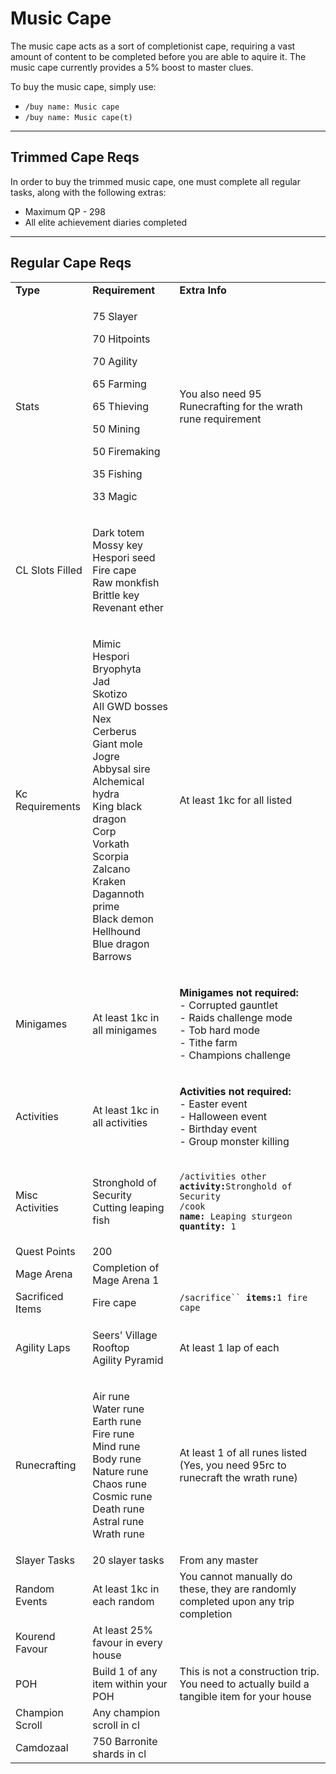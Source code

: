 # Music Cape

The music cape acts as a sort of completionist cape, requiring a vast amount of content to be completed before you are able to aquire it. The music cape currently provides a 5% boost to master clues.

To buy the music cape, simply use:

* `/buy name: Music cape`
* `/buy name: Music cape(t)`

***

## Trimmed Cape Reqs

In order to buy the trimmed music cape, one must complete all regular tasks, along with the following extras:

* Maximum QP - 298
* All elite achievement diaries completed

***

## Regular Cape Reqs

|                  |                                                                                                                                                                                                                                                                                                         |                                                                                                                                                                                                                                                                 |
| ---------------- | ------------------------------------------------------------------------------------------------------------------------------------------------------------------------------------------------------------------------------------------------------------------------------------------------------- | --------------------------------------------------------------------------------------------------------------------------------------------------------------------------------------------------------------------------------------------------------------- |
| **Type**         | **Requirement**                                                                                                                                                                                                                                                                                         | **Extra Info**                                                                                                                                                                                                                                                  |
| Stats            | <p>75 Slayer</p><p>70 Hitpoints</p><p>70 Agility</p><p>65 Farming</p><p>65 Thieving</p><p>50 Mining</p><p>50 Firemaking</p><p>35 Fishing</p><p>33 Magic</p>                                                                                                                                             | You also need 95 Runecrafting for the wrath rune requirement                                                                                                                                                                                                    |
| CL Slots Filled  | <p>Dark totem<br>Mossy key<br>Hespori seed<br>Fire cape<br>Raw monkfish<br>Brittle key<br>Revenant ether</p>                                                                                                                                                                                            |                                                                                                                                                                                                                                                                 |
| Kc Requirements  | <p>Mimic<br>Hespori<br>Bryophyta<br>Jad<br>Skotizo<br>All GWD bosses<br>Nex<br>Cerberus<br>Giant mole<br>Jogre<br>Abbysal sire<br>Alchemical hydra<br>King black dragon<br>Corp<br>Vorkath<br>Scorpia<br>Zalcano<br>Kraken<br>Dagannoth prime<br>Black demon<br>Hellhound<br>Blue dragon<br>Barrows</p> | At least 1kc for all listed                                                                                                                                                                                                                                     |
| Minigames        | At least 1kc in all minigames                                                                                                                                                                                                                                                                           | <p><strong>Minigames not required:</strong><br>- Corrupted gauntlet <br>- Raids challenge mode<br>- Tob hard mode<br>- Tithe farm<br>- Champions challenge</p>                                                                                                  |
| Activities       | At least 1kc in all activities                                                                                                                                                                                                                                                                          | <p><strong>Activities not required:</strong><br>- Easter event<br>- Halloween event<br>- Birthday event<br>- Group monster killing</p>                                                                                                                          |
| Misc Activities  | <p>Stronghold of Security<br>Cutting leaping fish</p>                                                                                                                                                                                                                                                   | <p><code>/activities other </code><strong><code>activity:</code></strong><code>Stronghold of Security</code><br><code>/cook </code><strong><code>name:</code></strong><code> Leaping sturgeon </code><strong><code>quantity:</code></strong><code> 1</code></p> |
| Quest Points     | 200                                                                                                                                                                                                                                                                                                     |                                                                                                                                                                                                                                                                 |
| Mage Arena       | Completion of Mage Arena 1                                                                                                                                                                                                                                                                              |                                                                                                                                                                                                                                                                 |
| Sacrificed Items | Fire cape                                                                                                                                                                                                                                                                                               | `/sacrifice`` `**`items:`**`1 fire cape`                                                                                                                                                                                                                        |
| Agility Laps     | <p>Seers' Village Rooftop<br>Agility Pyramid</p>                                                                                                                                                                                                                                                        | At least 1 lap of each                                                                                                                                                                                                                                          |
| Runecrafting     | <p>Air rune<br>Water rune<br>Earth rune<br>Fire rune<br>Mind rune<br>Body rune<br>Nature rune<br>Chaos rune<br>Cosmic rune<br>Death rune<br>Astral rune<br>Wrath rune</p>                                                                                                                               | <p>At least 1 of all runes listed<br>(Yes, you need 95rc to runecraft the wrath rune)</p>                                                                                                                                                                       |
| Slayer Tasks     | 20 slayer tasks                                                                                                                                                                                                                                                                                         | From any master                                                                                                                                                                                                                                                 |
| Random Events    | At least 1kc in each random                                                                                                                                                                                                                                                                             | You cannot manually do these, they are randomly completed upon any trip completion                                                                                                                                                                              |
| Kourend Favour   | At least 25% favour in every house                                                                                                                                                                                                                                                                      |                                                                                                                                                                                                                                                                 |
| POH              | Build 1 of any item within your POH                                                                                                                                                                                                                                                                     | This is not a construction trip. You need to actually build a tangible item for your house                                                                                                                                                                      |
| Champion Scroll  | Any champion scroll in cl                                                                                                                                                                                                                                                                               |                                                                                                                                                                                                                                                                 |
| Camdozaal        | 750 Barronite shards in cl                                                                                                                                                                                                                                                                              |                                                                                                                                                                                                                                                                 |
